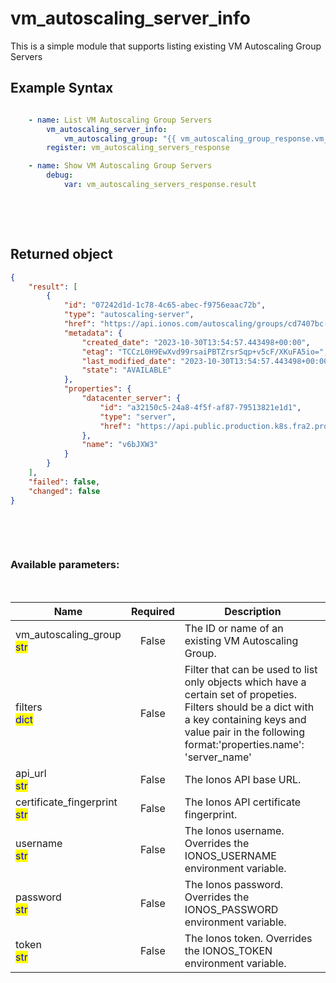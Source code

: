 # vm_autoscaling_server_info

This is a simple module that supports listing existing VM Autoscaling Group Servers

## Example Syntax


```yaml

    - name: List VM Autoscaling Group Servers
        vm_autoscaling_server_info:
            vm_autoscaling_group: "{{ vm_autoscaling_group_response.vm_autoscaling_group.id }}"
        register: vm_autoscaling_servers_response

    - name: Show VM Autoscaling Group Servers
        debug:
            var: vm_autoscaling_servers_response.result

```

&nbsp;

&nbsp;
## Returned object
```json
{
    "result": [
        {
            "id": "07242d1d-1c78-4c65-abec-f9756eaac72b",
            "type": "autoscaling-server",
            "href": "https://api.ionos.com/autoscaling/groups/cd7407bc-54ff-4dcb-bf0e-6c2f7fa45c66/servers/07242d1d-1c78-4c65-abec-f9756eaac72b",
            "metadata": {
                "created_date": "2023-10-30T13:54:57.443498+00:00",
                "etag": "TCCzL0H9EwXvd99rsaiPBTZrsrSqp+v5cF/XKuFA5io=",
                "last_modified_date": "2023-10-30T13:54:57.443498+00:00",
                "state": "AVAILABLE"
            },
            "properties": {
                "datacenter_server": {
                    "id": "a32150c5-24a8-4f5f-af87-79513821e1d1",
                    "type": "server",
                    "href": "https://api.public.production.k8s.fra2.profitbricks.net/cloudapi/v6/datacenters/8b8b9122-b8ef-4966-a36a-2e9cf8609121/servers/a32150c5-24a8-4f5f-af87-79513821e1d1"
                },
                "name": "v6bJXW3"
            }
        }
    ],
    "failed": false,
    "changed": false
}

```

&nbsp;

&nbsp;
### Available parameters:
&nbsp;

<table data-full-width="true">
  <thead>
    <tr>
      <th width="22.8vw">Name</th>
      <th width="10.8vw" align="center">Required</th>
      <th>Description</th>
    </tr>
  </thead>
  <tbody>
  <tr>
  <td>vm_autoscaling_group<br/><mark style="color:blue;">str</mark></td>
  <td align="center">False</td>
  <td>The ID or name of an existing VM Autoscaling Group.</td>
  </tr>
  <tr>
  <td>filters<br/><mark style="color:blue;">dict</mark></td>
  <td align="center">False</td>
  <td>Filter that can be used to list only objects which have a certain set of propeties. Filters should be a dict with a key containing keys and value pair in the following format:'properties.name': 'server_name'</td>
  </tr>
  <tr>
  <td>api_url<br/><mark style="color:blue;">str</mark></td>
  <td align="center">False</td>
  <td>The Ionos API base URL.</td>
  </tr>
  <tr>
  <td>certificate_fingerprint<br/><mark style="color:blue;">str</mark></td>
  <td align="center">False</td>
  <td>The Ionos API certificate fingerprint.</td>
  </tr>
  <tr>
  <td>username<br/><mark style="color:blue;">str</mark></td>
  <td align="center">False</td>
  <td>The Ionos username. Overrides the IONOS_USERNAME environment variable.</td>
  </tr>
  <tr>
  <td>password<br/><mark style="color:blue;">str</mark></td>
  <td align="center">False</td>
  <td>The Ionos password. Overrides the IONOS_PASSWORD environment variable.</td>
  </tr>
  <tr>
  <td>token<br/><mark style="color:blue;">str</mark></td>
  <td align="center">False</td>
  <td>The Ionos token. Overrides the IONOS_TOKEN environment variable.</td>
  </tr>
  </tbody>
</table>
